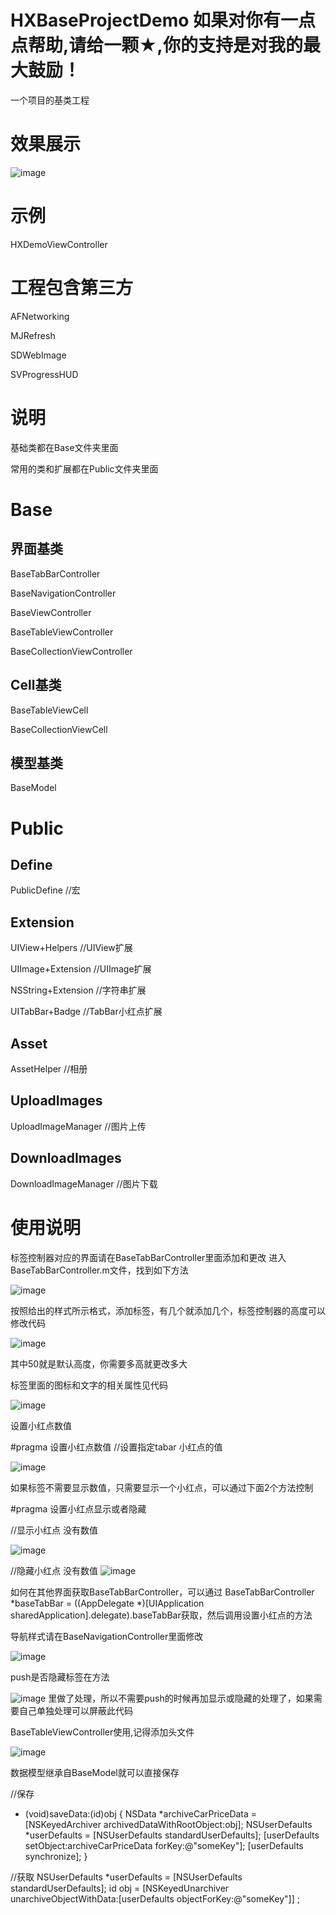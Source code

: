 # HXBaseProjectDemo 如果对你有一点点帮助,请给一颗★,你的支持是对我的最大鼓励！
一个项目的基类工程

# 效果展示
![image](https://github.com/huangxuan518/HXBaseProjectDemo/blob/master/xiaoguo.png)

# 示例
HXDemoViewController

# 工程包含第三方
AFNetworking

MJRefresh

SDWebImage

SVProgressHUD

# 说明
基础类都在Base文件夹里面

常用的类和扩展都在Public文件夹里面

# Base

## 界面基类
BaseTabBarController

BaseNavigationController

BaseViewController

BaseTableViewController

BaseCollectionViewController

## Cell基类
BaseTableViewCell

BaseCollectionViewCell

## 模型基类

BaseModel

# Public

## Define
PublicDefine //宏

## Extension
UIView+Helpers //UIView扩展

UIImage+Extension //UIImage扩展

NSString+Extension //字符串扩展

UITabBar+Badge //TabBar小红点扩展

## Asset
AssetHelper //相册

## UploadImages
UploadImageManager //图片上传

## DownloadImages
DownloadImageManager //图片下载

# 使用说明
标签控制器对应的界面请在BaseTabBarController里面添加和更改
进入BaseTabBarController.m文件，找到如下方法

![image](https://github.com/huangxuan518/HXBaseProjectDemo/blob/master/HXBaseProjectDemo/ShiLiImage/2.png)


按照给出的样式所示格式，添加标签，有几个就添加几个，标签控制器的高度可以修改代码

![image](https://github.com/huangxuan518/HXBaseProjectDemo/blob/master/HXBaseProjectDemo/ShiLiImage/1.png)

其中50就是默认高度，你需要多高就更改多大

标签里面的图标和文字的相关属性见代码

![image](https://github.com/huangxuan518/HXBaseProjectDemo/blob/master/HXBaseProjectDemo/ShiLiImage/3.png)

设置小红点数值

#pragma 设置小红点数值
//设置指定tabar 小红点的值

![image](https://github.com/huangxuan518/HXBaseProjectDemo/blob/master/HXBaseProjectDemo/ShiLiImage/4.png)

如果标签不需要显示数值，只需要显示一个小红点，可以通过下面2个方法控制

#pragma 设置小红点显示或者隐藏

//显示小红点 没有数值

![image](https://github.com/huangxuan518/HXBaseProjectDemo/blob/master/HXBaseProjectDemo/ShiLiImage/6.png)

//隐藏小红点 没有数值
![image](https://github.com/huangxuan518/HXBaseProjectDemo/blob/master/HXBaseProjectDemo/ShiLiImage/7.png)

如何在其他界面获取BaseTabBarController，可以通过
BaseTabBarController *baseTabBar = ((AppDelegate *)[UIApplication sharedApplication].delegate).baseTabBar获取，然后调用设置小红点的方法

导航样式请在BaseNavigationController里面修改

![image](https://github.com/huangxuan518/HXBaseProjectDemo/blob/master/HXBaseProjectDemo/ShiLiImage/8.png)

push是否隐藏标签在方法

![image](https://github.com/huangxuan518/HXBaseProjectDemo/blob/master/HXBaseProjectDemo/ShiLiImage/9.png)
里做了处理，所以不需要push的时候再加显示或隐藏的处理了，如果需要自己单独处理可以屏蔽此代码

BaseTableViewController使用,记得添加头文件

![image](https://github.com/huangxuan518/HXBaseProjectDemo/blob/master/HXBaseProjectDemo/ShiLiImage/10.png)


数据模型继承自BaseModel就可以直接保存

//保存

- (void)saveData:(id)obj {
  NSData *archiveCarPriceData = [NSKeyedArchiver archivedDataWithRootObject:obj];
  NSUserDefaults *userDefaults = [NSUserDefaults standardUserDefaults];
  [userDefaults setObject:archiveCarPriceData forKey:@"someKey"];
  [userDefaults synchronize];
}

//获取
NSUserDefaults *userDefaults = [NSUserDefaults standardUserDefaults];
id obj = [NSKeyedUnarchiver unarchiveObjectWithData:[userDefaults objectForKey:@"someKey"]] ;
